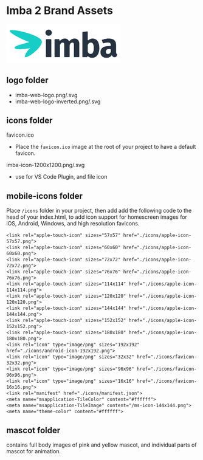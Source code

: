 # Imba 2 Brand Assets
<img width="300" src="https://github.com/imba/brand/blob/master/imba-web-logo.png"></a>
## logo folder
- imba-web-logo.png/.svg
- imba-web-logo-inverted.png/.svg

## icons folder
favicon.ico

- Place the `favicon.ico` image at the root of your project to have a default favicon.

imba-icon-1200x1200.png/.svg

- use for VS Code Plugin, and file icon

## mobile-icons folder
Place `/icons` folder in your project, then add add the following code to the head of your index.html, to add icon support for homescreen images for iOS, Android, Windows, and high resolution favicons.
```
<link rel="apple-touch-icon" sizes="57x57" href="./icons/apple-icon-57x57.png">
<link rel="apple-touch-icon" sizes="60x60" href="./icons/apple-icon-60x60.png">
<link rel="apple-touch-icon" sizes="72x72" href="./icons/apple-icon-72x72.png">
<link rel="apple-touch-icon" sizes="76x76" href="./icons/apple-icon-76x76.png">
<link rel="apple-touch-icon" sizes="114x114" href="./icons/apple-icon-114x114.png">
<link rel="apple-touch-icon" sizes="120x120" href="./icons/apple-icon-120x120.png">
<link rel="apple-touch-icon" sizes="144x144" href="./icons/apple-icon-144x144.png">
<link rel="apple-touch-icon" sizes="152x152" href="./icons/apple-icon-152x152.png">
<link rel="apple-touch-icon" sizes="180x180" href="./icons/apple-icon-180x180.png">
<link rel="icon" type="image/png" sizes="192x192"  href="./icons/android-icon-192x192.png">
<link rel="icon" type="image/png" sizes="32x32" href="./icons/favicon-32x32.png">
<link rel="icon" type="image/png" sizes="96x96" href="./icons/favicon-96x96.png">
<link rel="icon" type="image/png" sizes="16x16" href="./icons/favicon-16x16.png">
<link rel="manifest" href="./icons/manifest.json">
<meta name="msapplication-TileColor" content="#ffffff">
<meta name="msapplication-TileImage" content="/ms-icon-144x144.png">
<meta name="theme-color" content="#ffffff">
```

## mascot folder

contains full body images of pink and yellow mascot, and individual parts of mascot for animation.



